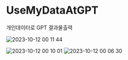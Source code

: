 # UseMyDataAtGPT
개인데이터로 GPT 결과물출력

![2023-10-12 00 11 44](https://github.com/EdgeRunner107/UseMyDataAtGPT/assets/140359171/49826262-e96e-4c25-9fe2-db00087de85b)

![2023-10-12 00 10 01](https://github.com/EdgeRunner107/UseMyDataAtGPT/assets/140359171/bbedf5f5-c82a-4b86-96ea-a91fb0dda44b)
![2023-10-12 00 06 30](https://github.com/EdgeRunner107/UseMyDataAtGPT/assets/140359171/f10afeb5-085e-46f8-82ae-54f82a7fa4ce)
